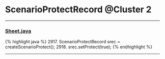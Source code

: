 # ScenarioProtectRecord @Cluster 2

***

### [Sheet.java](https://searchcode.com/codesearch/view/15642365/)
{% highlight java %}
2917. ScenarioProtectRecord srec = createScenarioProtect();
2918. srec.setProtect(true);
{% endhighlight %}

***

